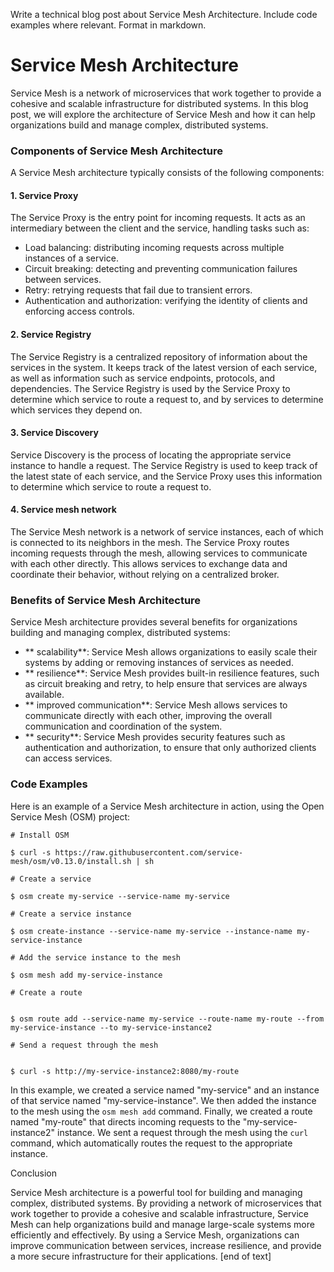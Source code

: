  Write a technical blog post about Service Mesh Architecture. Include code examples where relevant. Format in markdown.
# Service Mesh Architecture

Service Mesh is a network of microservices that work together to provide a cohesive and scalable infrastructure for distributed systems. In this blog post, we will explore the architecture of Service Mesh and how it can help organizations build and manage complex, distributed systems.
### Components of Service Mesh Architecture

A Service Mesh architecture typically consists of the following components:

#### 1. Service Proxy

The Service Proxy is the entry point for incoming requests. It acts as an intermediary between the client and the service, handling tasks such as:

* Load balancing: distributing incoming requests across multiple instances of a service.
* Circuit breaking: detecting and preventing communication failures between services.
* Retry: retrying requests that fail due to transient errors.
* Authentication and authorization: verifying the identity of clients and enforcing access controls.

#### 2. Service Registry

The Service Registry is a centralized repository of information about the services in the system. It keeps track of the latest version of each service, as well as information such as service endpoints, protocols, and dependencies. The Service Registry is used by the Service Proxy to determine which service to route a request to, and by services to determine which services they depend on.

#### 3. Service Discovery

Service Discovery is the process of locating the appropriate service instance to handle a request. The Service Registry is used to keep track of the latest state of each service, and the Service Proxy uses this information to determine which service to route a request to.

#### 4. Service mesh network

The Service Mesh network is a network of service instances, each of which is connected to its neighbors in the mesh. The Service Proxy routes incoming requests through the mesh, allowing services to communicate with each other directly. This allows services to exchange data and coordinate their behavior, without relying on a centralized broker.

### Benefits of Service Mesh Architecture

Service Mesh architecture provides several benefits for organizations building and managing complex, distributed systems:

* ** scalability**: Service Mesh allows organizations to easily scale their systems by adding or removing instances of services as needed.
* ** resilience**: Service Mesh provides built-in resilience features, such as circuit breaking and retry, to help ensure that services are always available.
* ** improved communication**: Service Mesh allows services to communicate directly with each other, improving the overall communication and coordination of the system.
* ** security**: Service Mesh provides security features such as authentication and authorization, to ensure that only authorized clients can access services.

### Code Examples

Here is an example of a Service Mesh architecture in action, using the Open Service Mesh (OSM) project:
```
# Install OSM

$ curl -s https://raw.githubusercontent.com/service-mesh/osm/v0.13.0/install.sh | sh

# Create a service

$ osm create my-service --service-name my-service

# Create a service instance

$ osm create-instance --service-name my-service --instance-name my-service-instance

# Add the service instance to the mesh

$ osm mesh add my-service-instance

# Create a route


$ osm route add --service-name my-service --route-name my-route --from my-service-instance --to my-service-instance2

# Send a request through the mesh


$ curl -s http://my-service-instance2:8080/my-route
```
In this example, we created a service named "my-service" and an instance of that service named "my-service-instance". We then added the instance to the mesh using the `osm mesh add` command. Finally, we created a route named "my-route" that directs incoming requests to the "my-service-instance2" instance. We sent a request through the mesh using the `curl` command, which automatically routes the request to the appropriate instance.

Conclusion

Service Mesh architecture is a powerful tool for building and managing complex, distributed systems. By providing a network of microservices that work together to provide a cohesive and scalable infrastructure, Service Mesh can help organizations build and manage large-scale systems more efficiently and effectively. By using a Service Mesh, organizations can improve communication between services, increase resilience, and provide a more secure infrastructure for their applications. [end of text]


